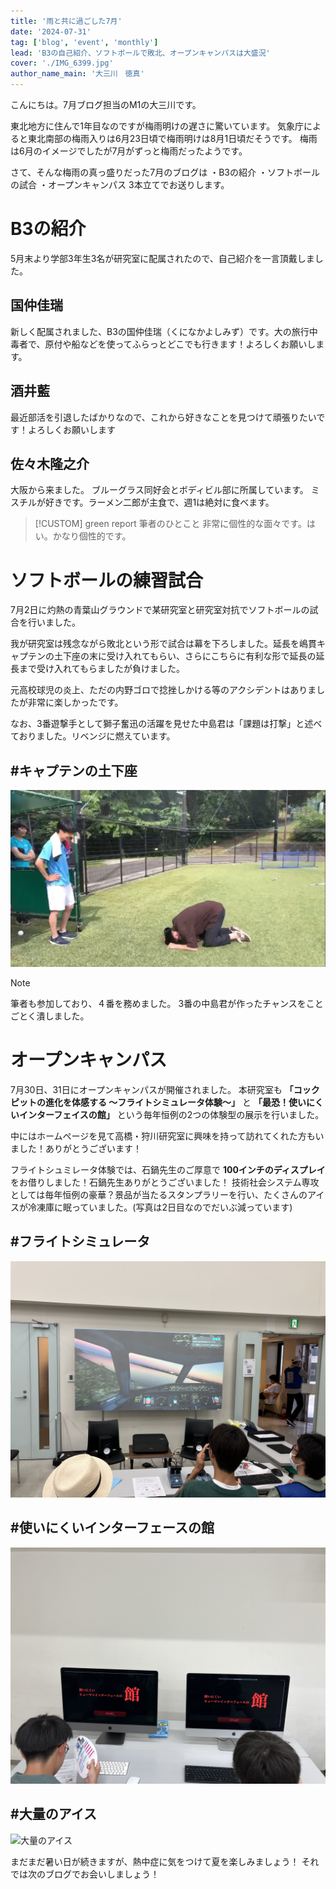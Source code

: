 ```yaml
---
title: '雨と共に過ごした7月'
date: '2024-07-31'
tag: ['blog', 'event', 'monthly']
lead: 'B3の自己紹介、ソフトボールで敗北、オープンキャンパスは大盛況'
cover: './IMG_6399.jpg'
author_name_main: '大三川　徳真'
---
```


こんにちは。7月ブログ担当のM1の大三川です。

東北地方に住んで1年目なのですが梅雨明けの遅さに驚いています。
気象庁によると東北南部の梅雨入りは6月23日頃で梅雨明けは8月1日頃だそうです。
梅雨は6月のイメージでしたが7月がずっと梅雨だったようです。

さて、そんな梅雨の真っ盛りだった7月のブログは
・B3の紹介
・ソフトボールの試合
・オープンキャンパス
3本立てでお送りします。

# B3の紹介

5月末より学部3年生3名が研究室に配属されたので、自己紹介を一言頂戴しました。

## 国仲佳瑞

新しく配属されました、B3の国仲佳瑞（くになかよしみず）です。大の旅行中毒者で、原付や船などを使ってふらっとどこでも行きます！よろしくお願いします。

## 酒井藍

最近部活を引退したばかりなので、これから好きなことを見つけて頑張りたいです！よろしくお願いします

## 佐々木隆之介

大阪から来ました。
ブルーグラス同好会とボディビル部に所属しています。
ミスチルが好きです。ラーメン二郎が主食で、週1は絶対に食べます。

> [!CUSTOM] green report 筆者のひとこと
> 非常に個性的な面々です。はい。かなり個性的です。

# ソフトボールの練習試合

7月2日に灼熱の青葉山グラウンドで某研究室と研究室対抗でソフトボールの試合を行いました。

我が研究室は残念ながら敗北という形で試合は幕を下ろしました。延長を嶋貫キャプテンの土下座の末に受け入れてもらい、さらにこちらに有利な形で延長の延長まで受け入れてもらましたが負けました。

元高校球児の炎上、ただの内野ゴロで捻挫しかける等のアクシデントはありましたが非常に楽しかったです。

なお、3番遊撃手として獅子奮迅の活躍を見せた中島君は「課題は打撃」と述べておりました。リベンジに燃えています。

## #キャプテンの土下座

![キャプテンの土下座](./IMG_6529.jpg)

> [!NOTE]
> 筆者も参加しており、４番を務めました。
> 3番の中島君が作ったチャンスをことごとく潰しました。

# オープンキャンパス

7月30日、31日にオープンキャンパスが開催されました。
本研究室も **「コックピットの進化を体感する ～フライトシミュレータ体験～」** と **「最恐！使いにくいインターフェイスの館」** という毎年恒例の2つの体験型の展示を行いました。

中にはホームページを見て高橋・狩川研究室に興味を持って訪れてくれた方もいました！ありがとうございます！

フライトシュミレータ体験では、石鍋先生のご厚意で **100インチのディスプレイ** をお借りしました！石鍋先生ありがとうございました！
技術社会システム専攻としては毎年恒例の豪華？景品が当たるスタンプラリーを行い、たくさんのアイスが冷凍庫に眠っていました。(写真は2日目なのでだいぶ減っています)

## #フライトシミュレータ

![フライトシミュレータ](./IMG_6399.jpg)

## #使いにくいインターフェースの館

![使いにくいインターフェースの館](./IMG_6397.jpg)

## #大量のアイス

![大量のアイス](./IMG_6040.jpg)

まだまだ暑い日が続きますが、熱中症に気をつけて夏を楽しみましょう！
それでは次のブログでお会いしましょう！
